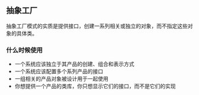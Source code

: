 ## 抽象工厂

抽象工厂模式的实质是提供接口，创建一系列相关或独立的对象，而不指定这些对象的具体类。

### 什么时候使用

* 一个系统应该独立于其产品的创建、组合和表示方式
* 一个系统应该配置多个系列产品的接口
* 一组相关的产品对象被设计用于一起使用
* 你想提供一个产品的类库，你只想显示它们的接口，而不是它们的实现